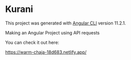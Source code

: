 # Kurani

This project was generated with [Angular CLI](https://github.com/angular/angular-cli) version 11.2.1.

Making an Angular Project using API requests

You can check it out here:

https://warm-chaja-18d683.netlify.app/
